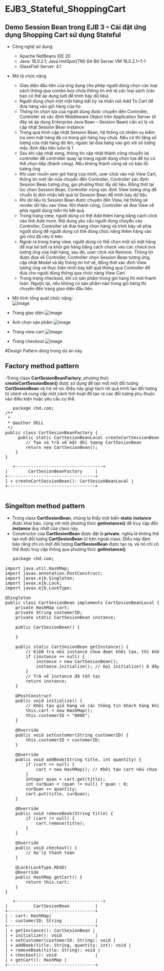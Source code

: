 # EJB3_Stateful_ShoppingCart
## Demo Session Bean trong EJB 3 – Cài đặt ứng dụng Shopping Cart sử dụng Stateful
 * Công nghệ sử dụng:
   - Apache NetBeans IDE 20
   - Java: 18.0.2.1; Java HotSpot(TM) 64-Bit Server VM 18.0.2.1+1-1
   - GlassFish Server: 4.1 
* Mô tả chức năng
   - Giao diện đầu tiên của ứng dụng cho phép người dùng chọn các loại sách thông qua combo box chứa thông tin mô tả các loại sách (các bạn có thể áp dụng lưới để trình bày dữ liệu)
   - Người dùng chọn một mặt hàng bất kỳ và nhấn nút Add To Cart để đưa hàng vào giỏ hàng của họ
   - Thông tin chọn lựa của người dùng được chuyển đến Controller, Controller sẽ xác định Middleware Object trên Application Server (ở đây sẽ áp dụng Enterprise Java Bean – Session Bean) cần xử lý và cập nhật Session Bean instance
   - Trong quá trình cập nhật Session Bean, hệ thống có nhiệm vụ kiểm tra xem mặt hàng đã có trong giỏ hàng hay chưa. Nếu có thì tăng số lượng của mặt hàng đó lên, ngược lại đưa hàng vào giỏ với số lượng mặc định đầu tiên luôn là 1
   - Sau khi cập nhật xong, thông tin cập nhật thành công chuyển lại controller để controller quay lại trang người dùng chọn lựa để họ có thể chọn tiếp (thành công). Nếu không thành công sẽ có báo lỗi tương ứng
   - Khi user muốn xem giỏ hàng của mình, user click vào nút View Cart, thông tin một lần nữa chuyển đến Controller, Controller xác định Session Bean tương ứng, gọi phương thức lấy dữ liệu. Đồng thời tại lúc chọn Session Bean, Controller cũng xác định View tương ứng để    chuẩn bị đón nhận kết quả từ Session Bean để trình bày dữ liệu
   - Khi dữ liệu từ Session Bean được chuyển đến View, hệ thống sẽ render dữ liệu vào View. Khi thành công, Controller sẽ đưa View về phía người dùng hiển thị kết quả
   - Trong trang view, người dùng có thể Add thêm hàng bằng cách click vào link Add more. Nội dung yêu cầu người dùng chuyển vào Controller, Controller sẽ đưa trang chọn hàng và trình bày về phía người dùng để người dùng có thể dùng chức năng thêm hàng vào giỏ như đã       nêu ở trên
   - Ngoài ra trong trang view, người dùng có thể chọn một số mặt hàng để loại bỏ bớt ra khỏi giỏ hàng bằng cách check vào các check box tương ứng của mặt hàng, sau đó, user click nút Remove. Thông tin được đưa về Controller, Controller chọn Session Bean tương ứng, cập    nhật Model và lấy thông tin trở về, đồng thời xác định View tương ứng và thực hiện trình bày kết quả thông qua Controller để đưa cho người dùng thông qua chức năng View Cart
   - Trong trang checkout, khi có sản phẩm trong giỏ hàng thì mới thanh toán. Ngược lại, nếu không có sản phầm nào trong giỏ hàng thì chuyển đến trang giao diện đầu tiên.

* Mô hình tổng quát chức năng: <br>
   ![image](https://github.com/idiotman-2212/EJB3_Stateful_ShoppingCart/assets/82036270/cef38791-d279-4843-b445-ccc49ab2d1aa)

- Trang giao diện
![image](https://github.com/idiotman-2212/EJB3_Stateful_ShoppingCart/assets/82036270/f3459e84-f518-476b-b0d3-a60fd6f19464)

- Ảnh chọn sản phẩm
![image](https://github.com/idiotman-2212/EJB3_Stateful_ShoppingCart/assets/82036270/ed42fd97-972a-48fe-a190-584ad8069fee)

- Trang view cart
![image](https://github.com/idiotman-2212/EJB3_Stateful_ShoppingCart/assets/82036270/1b210ab9-342e-4d67-914f-7d71f6961f7d)

- Trang checkout
![image](https://github.com/idiotman-2212/EJB3_Stateful_ShoppingCart/assets/82036270/7871bd31-8564-47ed-9133-9c9dc01c25be)

#Design Pattern dùng trong dự án này.
## Factory method pattern
-Trong class **CartSesionBeanFactory**, phương thức **createCartSessionBean()** được sử dụng để tạo mới một đối tượng **CartSesionBean** và trả về nó. Điều này giúp tách rời quá trình tạo đối tượng từ client và cung cấp một cách linh hoạt để tạo ra các đối tượng phụ thuộc vào điều kiện hoặc yêu cầu cụ thể.
<pre>
   package chd.com;
/**
 *
 * @author DELL
 */
public class CartSesionBeanFactory {
     public static CartSesionBeanLocal createCartSessionBean() {
        // Tạo và trả về một đối tượng CartSesionBean
        return new CartSesionBean();
    }
}
</pre>

<pre>
   +----------------------------------+
|        CartSesionBeanFactory     |
+----------------------------------+
| + createCartSessionBean(): CartSesionBeanLocal |
+----------------------------------+

</pre>
## Singelton method pattern
- Trong class **CartSesionBean**, chúng ta thấy một biến **static instance** được khai báo, cùng với một phương thức **getInstance()** để truy cập đến **instance** duy nhất của class này.
- Constructor của **CartSesionBean** được đặt là **private**, nghĩa là không thể tạo mới đối tượng **CartSesionBean** từ bên ngoài class. Điều này đảm bảo rằng chỉ có một đối tượng **CartSesionBean** được tạo ra, và nó chỉ có thể được truy cập thông qua phương thức **getInstance()**.
<pre>
   package chd.com;

import java.util.HashMap;
import javax.annotation.PostConstruct;
import javax.ejb.Singleton;
import javax.ejb.Lock;
import javax.ejb.LockType;

@Singleton
public class CartSesionBean implements CartSesionBeanLocal {
    private HashMap<String, Integer> cart;
    private String customerID;
    private static CartSesionBean instance;

    public CartSesionBean() {
         
    }

    public static CartSesionBean getInstance() {
        // Kiểm tra nếu instance chưa được khởi tạo, thì khởi tạo nó
        if (instance == null) {
            instance = new CartSesionBean();
            instance.initialize(); // Gọi initialize() ở đây
        }
        // Trả về instance đã tồn tại
        return instance;
    }

    @PostConstruct
    public void initialize() {
        // Khởi tạo giỏ hàng và các thông tin khách hàng khi đối tượng được tạo ra
        this.cart = new HashMap<String, Integer>();
        this.customerID = "0000";
    }

    @Override
    public void setCustomer(String customerID) {
        this.customerID = customerID;
    }

    @Override
    public void addBook(String title, int quantity) {
        if (cart == null) {
            cart = new HashMap<String, Integer>(); // Khởi tạo cart nếu chưa tồn tại
        }
        Integer quan = cart.get(title);
        int curQuan = (quan != null) ? quan : 0;
        curQuan += quantity;
        cart.put(title, curQuan);
    }

    @Override
    public void removeBook(String title) {
        if (cart != null) {
            cart.remove(title);
        }
    }

    @Override
    public void checkout() {
        // Xử lý thanh toán
    }

    @Lock(LockType.READ)
    @Override
    public HashMap<String, Integer> getCart() {
        return this.cart;
    }
}       
</pre>

<pre>
   +----------------------------------+
|          CartSesionBean          |
+----------------------------------+
| - cart: HashMap<String, Integer>|
| - customerID: String             |
+----------------------------------+
| + getInstance(): CartSesionBean |
| + initialize(): void             |
| + setCustomer(customerID: String): void |
| + addBook(title: String, quantity: int): void |
| + removeBook(title: String): void |
| + checkout(): void               |
| + getCart(): HashMap<String, Integer> |
+----------------------------------+

</pre>
